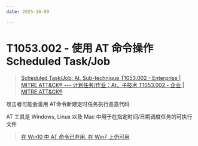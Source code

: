 ```yaml
---
date: 2025-10-09

---
```


# T1053.002 - 使用 AT 命令操作 Scheduled Task/Job

> [Scheduled Task/Job: At, Sub-technique T1053.002 - Enterprise | MITRE ATT&CK® --- 计划任务/作业：At，子技术 T1053.002 - 企业 | MITRE ATT&CK®](https://attack.mitre.org/techniques/T1053/002/)

攻击者可能会滥用 AT命令新建定时任务执行恶意代码

AT 工具是 Windows, Linux 以及 Mac 中用于在指定时间/日期调度任务的可执行文件

> [在 Win10 中 AT 命令已弃用, 在 Win7 上仍可用](../../../端点安全/Windows/index.md#AT)
>
> 

